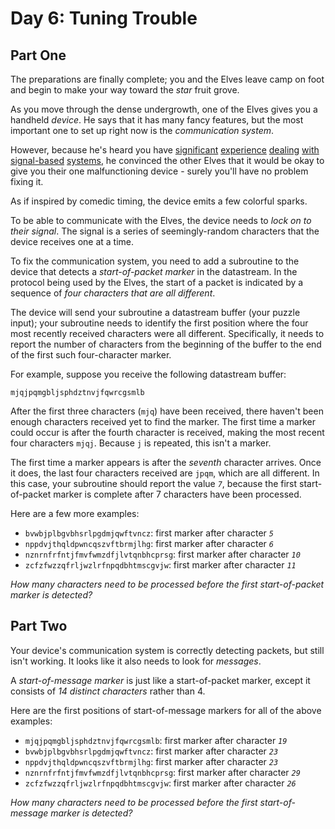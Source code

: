 # Day 6: Tuning Trouble

## Part One

The preparations are finally complete; you and the Elves leave camp on foot and begin to make your way toward the _star_ fruit grove.

As you move through the dense undergrowth, one of the Elves gives you a handheld _device_. He says that it has many fancy features, but the most important one to set up right now is the _communication system_.

However, because he's heard you have [significant](https://adventofcode.com/2016/day/6) [experience](https://adventofcode.com/2016/day/25) [dealing](https://adventofcode.com/2019/day/7) [with](https://adventofcode.com/2019/day/9) [signal-based](https://adventofcode.com/2019/day/16) [systems](https://adventofcode.com/2021/day/25), he convinced the other Elves that it would be okay to give you their one malfunctioning device - surely you'll have no problem fixing it.

As if inspired by comedic timing, the device emits a few colorful sparks.

To be able to communicate with the Elves, the device needs to _lock on to their signal_. The signal is a series of seemingly-random characters that the device receives one at a time.

To fix the communication system, you need to add a subroutine to the device that detects a _start-of-packet marker_ in the datastream. In the protocol being used by the Elves, the start of a packet is indicated by a sequence of _four characters that are all different_.

The device will send your subroutine a datastream buffer (your puzzle input); your subroutine needs to identify the first position where the four most recently received characters were all different. Specifically, it needs to report the number of characters from the beginning of the buffer to the end of the first such four-character marker.

For example, suppose you receive the following datastream buffer:

    mjqjpqmgbljsphdztnvjfqwrcgsmlb

After the first three characters (`mjq`) have been received, there haven't been enough characters received yet to find the marker. The first time a marker could occur is after the fourth character is received, making the most recent four characters `mjqj`. Because `j` is repeated, this isn't a marker.

The first time a marker appears is after the _seventh_ character arrives. Once it does, the last four characters received are `jpqm`, which are all different. In this case, your subroutine should report the value _`7`_, because the first start-of-packet marker is complete after 7 characters have been processed.

Here are a few more examples:

*   `bvwbjplbgvbhsrlpgdmjqwftvncz`: first marker after character _`5`_
*   `nppdvjthqldpwncqszvftbrmjlhg`: first marker after character _`6`_
*   `nznrnfrfntjfmvfwmzdfjlvtqnbhcprsg`: first marker after character _`10`_
*   `zcfzfwzzqfrljwzlrfnpqdbhtmscgvjw`: first marker after character _`11`_

_How many characters need to be processed before the first start-of-packet marker is detected?_

## Part Two

Your device's communication system is correctly detecting packets, but still isn't working. It looks like it also needs to look for _messages_.

A _start-of-message marker_ is just like a start-of-packet marker, except it consists of _14 distinct characters_ rather than 4.

Here are the first positions of start-of-message markers for all of the above examples:

*   `mjqjpqmgbljsphdztnvjfqwrcgsmlb`: first marker after character _`19`_
*   `bvwbjplbgvbhsrlpgdmjqwftvncz`: first marker after character _`23`_
*   `nppdvjthqldpwncqszvftbrmjlhg`: first marker after character _`23`_
*   `nznrnfrfntjfmvfwmzdfjlvtqnbhcprsg`: first marker after character _`29`_
*   `zcfzfwzzqfrljwzlrfnpqdbhtmscgvjw`: first marker after character _`26`_

_How many characters need to be processed before the first start-of-message marker is detected?_
